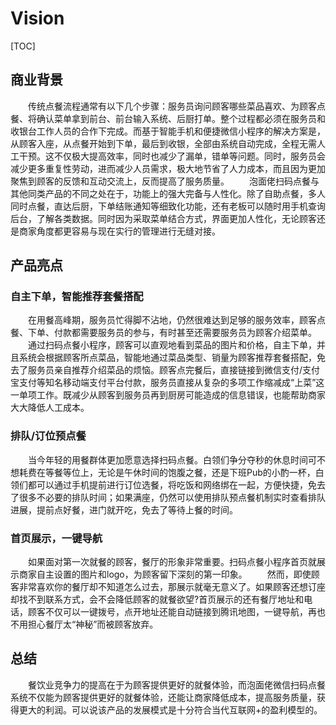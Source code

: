 # Vision

[TOC]

## 商业背景

　　传统点餐流程通常有以下几个步骤：服务员询问顾客哪些菜品喜欢、为顾客点餐、将确认菜单拿到前台、前台输入系统、后厨打单。整个过程都必须在服务员和收银台工作人员的合作下完成。而基于智能手机和便捷微信小程序的解决方案是，从顾客入座，从点餐开始到下单，最后到收银，全部由系统自动完成，全程无需人工干预。这不仅极大提高效率，同时也减少了漏单，错单等问题。同时，服务员会减少更多重复性劳动，进而减少人员需求，极大地节省了人力成本，而且因为更加聚焦到顾客的反馈和互动交流上，反而提高了服务质量。
　　泡面佬扫码点餐与其他同类产品的不同之处在于，功能上的强大完备与人性化。除了自助点餐，多人同时点餐，直达后厨，下单结账通知等细致化功能，还有老板可以随时用手机查询后台，了解各类数据。同时因为采取菜单结合方式，界面更加人性化，无论顾客还是商家角度都更容易与现在实行的管理进行无缝对接。

## 产品亮点
### 自主下单，智能推荐套餐搭配

　　在用餐高峰期，服务员忙得脚不沾地，仍然很难达到足够的服务效率，顾客点餐、下单、付款都需要服务员的参与，有时甚至还需要服务员为顾客介绍菜单。
　　通过扫码点餐小程序，顾客可以直观地看到菜品的图片和价格，自主下单，并且系统会根据顾客所点菜品，智能地通过菜品类型、销量为顾客推荐套餐搭配，免去了服务员亲自推荐介绍菜品的烦恼。顾客点完餐后，直接链接到微信支付/支付宝支付等知名移动端支付平台付款，服务员直接从复杂的多项工作缩减成“上菜”这一单项工作。既减少从顾客到服务员再到厨房可能造成的信息错误，也能帮助商家大大降低人工成本。

### 排队/订位预点餐

　　当今年轻的用餐群体更加愿意选择扫码点餐。白领们争分夺秒的休息时间可不想耗费在等餐等位上，无论是午休时间的饱腹之餐，还是下班Pub的小酌一杯，白领们都可以通过手机提前进行订位选餐，将吃饭和网络绑在一起，方便快捷，免去了很多不必要的排队时间；如果满座，仍然可以使用排队预点餐机制实时查看排队进展，提前点好餐，进门就开吃，免去了等待上餐的时间。

### 首页展示，一键导航

　　如果面对第一次就餐的顾客，餐厅的形象非常重要。扫码点餐小程序首页就展示商家自主设置的图片和logo，为顾客留下深刻的第一印象。
　　然而，即使顾客非常喜欢你的餐厅却不知道怎么过去，那展示就毫无意义了。如果顾客还想订座却找不到联系方式，会不会降低顾客的就餐欲望?首页展示的还有餐厅地址和电话，顾客不仅可以一键拨号，点开地址还能自动链接到腾讯地图，一键导航，再也不用担心餐厅太“神秘”而被顾客放弃。

## 总结

　　餐饮业竞争力的提高在于为顾客提供更好的就餐体验，而泡面佬微信扫码点餐系统不仅能为顾客提供更好的就餐体验，还能让商家降低成本，提高服务质量，获得更大的利润。可以说该产品的发展模式是十分符合当代互联网+的盈利模型的。